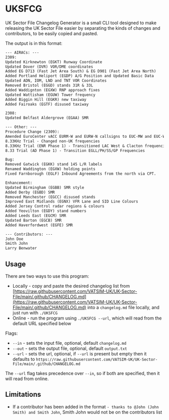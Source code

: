 # UKSFCG
UK Sector File Changelog Generator is a small CLI tool designed to make releasing the UK Sector File easier by separating the kinds of changes and contributors, to be easily copied and pasted.

The output is in this format:

```txt
--- AIRACs: ---
2309:
Updated Kirknewton (EGKT) Runway Coordinate
Updated Dover (DVR) VOR/DME coordinates
Added EG D713 (Fast Jet Area South) & EG D901 (Fast Jet Area North)
Added Portland Heliport (EGDP) A/G Position and Updated Basic Data
Updated ADN, IOM, LND and TNT VOR Coordinates
Removed Bristol (EGGD) stands 31R & 33L
Added Waddignton (EGXW) RNP approach fixes
Updated Wattisham (EGUW) Tower frequency
Added Biggin Hill (EGKR) new taxiway
Added Fairoaks (EGTF) disused taxiway

2308:
Updated Belfast Aldergrove (EGAA) SMR

--- Other: ---
Procedure Change (2309):
Amended EuroCenter vACC EURM-W and EURW-N callsigns to EUC-MW and EUC-WN, respectively
8.33KHz Trial - Changed non-UK frequencies
8.33KHz Trial (ENR Phase 1) - Transitioned LAC West & Clacton frequencies
8.33 Trial (AD Phase 1) - Transition EGLL/PH/SS/GP Frequencies

Bug:
Removed Gatwick (EGKK) stand 145 L/R labels
Renamed Waddington (EGXW) holding points
Fixed Farnborough (EGLF) Inbound Agreements from the north via CPT.

Enhancement:
Updated Birmingham (EGBB) SMR style
Added Derby (EGBD) SMR
Removed Manchester (EGCC) disused stands
Improved East Midlands (EGNX) VFR Lane and SID Line Colours
Added Jersey Control radar regions & colours
Added Yeovilton (EGDY) stand numbers
Added Leeds East (EGCM) SMR
Updated Barton (EGCB) SMR
Added Haverfordwest (EGFE) SMR

--- Contributors: ---
John Doe
Smith John
Larry Benwater
```

## Usage
There are two ways to use this program:

- Locally - copy and paste the desired changelog list from [https://raw.githubusercontent.com/VATSIM-UK/UK-Sector-File/main/.github/CHANGELOG.md](https://raw.githubusercontent.com/VATSIM-UK/UK-Sector-File/main/.github/CHANGELOG.md) into a `changelog.md` file locally, and just run with `./UKSFCG`
- Online - run the program using `./UKSFCG --url`, which will read from the default URL specified below

Flags:

- `--in` - sets the input file, optional, default `changelog.md`
- `--out` - sets the output file, optional, default `output.txt`
- `--url` - sets the url, optional, if `--url` is present but empty then it defaults to `https://raw.githubusercontent.com/VATSIM-UK/UK-Sector-File/main/.github/CHANGELOG.md` 

The `--url` flag takes precedence over `--in`, so if both are specified, then it will read from online.

## Limitations

- If a contributor has been added in the format `- thanks to @John (John Smith) and Smith John`, Smith John would not be on the contributors list
